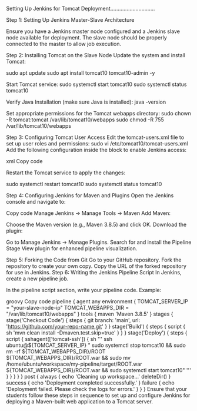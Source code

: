 Setting Up Jenkins for Tomcat Deployment..............................

Step 1: Setting Up Jenkins Master-Slave Architecture

Ensure you have a Jenkins master node configured and a Jenkins slave node available for deployment.
The slave node should be properly connected to the master to allow job execution.

Step 2: Installing Tomcat on the Slave Node
Update the system and install Tomcat:

sudo apt update
sudo apt install tomcat10 tomcat10-admin -y


Start Tomcat service:
sudo systemctl start tomcat10
sudo systemctl status tomcat10


Verify Java Installation (make sure Java is installed):
java -version

Set appropriate permissions for the Tomcat webapps directory:
sudo chown -R tomcat:tomcat /var/lib/tomcat10/webapps
sudo chmod -R 755 /var/lib/tomcat10/webapps


Step 3: Configuring Tomcat User Access
Edit the tomcat-users.xml file to set up user roles and permissions:
sudo vi /etc/tomcat10/tomcat-users.xml
Add the following configuration inside the <tomcat-users> block to enable Jenkins access:

xml
Copy code
<role rolename="manager-gui"/>
<role rolename="admin-gui"/>
<role rolename="manager-script"/>

<!-- Define a user with access to these roles -->
<user username="tomcat" password="password" roles="manager-gui,admin-gui,manager-script"/>
</tomcat-users>
Restart the Tomcat service to apply the changes:


sudo systemctl restart tomcat10
sudo systemctl status tomcat10


Step 4: Configuring Jenkins for Maven and Plugins
Open the Jenkins console and navigate to:

Copy code
Manage Jenkins → Manage Tools → Maven
Add Maven:

Choose the Maven version (e.g., Maven 3.8.5) and click OK.
Download the plugin:

Go to Manage Jenkins → Manage Plugins.
Search for and install the Pipeline Stage View plugin for enhanced pipeline visualization.



Step 5: Forking the Code from Git
Go to your GitHub repository.
Fork the repository to create your own copy.
Copy the URL of the forked repository for use in Jenkins.
Step 6: Writing the Jenkins Pipeline Script
In Jenkins, create a new pipeline job.

In the pipeline script section, write your pipeline code. Example:

groovy
Copy code
pipeline {
    agent any
    environment {
        TOMCAT_SERVER_IP = "your-slave-node-ip"
        TOMCAT_WEBAPPS_DIR = "/var/lib/tomcat10/webapps"
    }
    tools {
        maven 'Maven 3.8.5'
    }
    stages {
        stage('Checkout Code') {
            steps {
                git branch: 'main', url: 'https://github.com/your-repo-name.git'
            }
        }
        stage('Build') {
            steps {
                script {
                    sh 'mvn clean install -Dmaven.test.skip=true'
                }
            }
        }
        stage('Deploy') {
            steps {
                script {
                    sshagent(['tomcat-ssh']) {
                        sh '''
                            ssh ubuntu@${TOMCAT_SERVER_IP} "
                                sudo systemctl stop tomcat10 &&
                                sudo rm -rf ${TOMCAT_WEBAPPS_DIR}/ROOT ${TOMCAT_WEBAPPS_DIR}/ROOT.war &&
                                sudo mv /home/ubuntu/workspace/my-pipeline/target/ROOT.war ${TOMCAT_WEBAPPS_DIR}/ROOT.war &&
                                sudo systemctl start tomcat10"
                        '''
                    }
                }
            }
        }
    }
    post {
        always {
            echo 'Cleaning up workspace...'
            deleteDir()
        }
        success {
            echo 'Deployment completed successfully.'
        }
        failure {
            echo 'Deployment failed. Please check the logs for errors.'
        }
    }
}
Ensure that your students follow these steps in sequence to set up and configure Jenkins for deploying a Maven-built web application to a Tomcat server.
